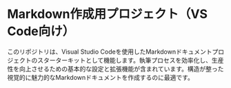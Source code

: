 # Markdown作成用プロジェクト（VS Code向け）

このリポジトリは、Visual Studio Codeを使用したMarkdownドキュメントプロジェクトのスターターキットとして機能します。執筆プロセスを効率化し、生産性を向上させるための基本的な設定と拡張機能が含まれています。構造が整った視覚的に魅力的なMarkdownドキュメントを作成するのに最適です。
